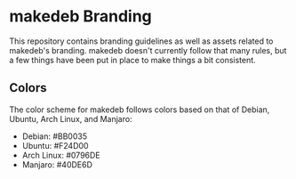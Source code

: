 # makedeb Branding
This repository contains branding guidelines as well as assets related to makedeb's branding. makedeb doesn't currently follow that many rules, but a few things have been put in place to make things a bit consistent.

## Colors
The color scheme for makedeb follows colors based on that of Debian, Ubuntu, Arch Linux, and Manjaro:

- Debian: #BB0035
- Ubuntu: #F24D00
- Arch Linux: #0796DE
- Manjaro: #40DE6D
